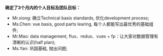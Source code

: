 
**确定了3个月内的个人目标及团队目标：**
  - Mr.xiong: 确立Technical basis standards, 优化development process;
  - Ms.Chen: vue basis, good parts learing, 每个人都能写出最优秀的基础组件;
  - Mr.Mao: data management, flux、redux、vuex + fp：让大家对数据管理有清晰的认识(half plan);
  - Ms.Yan: 巩固基础, 抛出问题;
